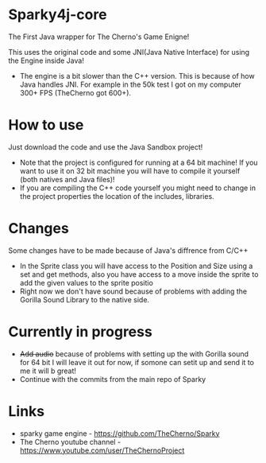 # Sparky4j-core
The First Java wrapper for The Cherno's Game Enigne!

This uses the original code and some JNI(Java Native Interface) for using the Engine inside Java!

* The engine is a bit slower than the C++ version. This is because of how Java handles JNI. For example in the 50k test I got on my computer 300+ FPS (TheCherno got 600+).

# How to use
Just download the code and use the Java Sandbox project!

* Note that the project is configured for running at a 64 bit machine! If you want to use it on 32 bit machine you will have to compile it yourself (both natives and Java files)!
* If you are compiling the C++ code yourself you might need to change in the project properties the location of the includes, libraries.

# Changes
Some changes have to be made because of Java's diffrence from C/C++

* In the Sprite class you will have access to the Position and Size using a set and get methods, also you have access to a move inside the sprite to add the given values to the sprite positio
* Right now we don't have sound because of problems with adding the Gorilla Sound Library to the native side.

# Currently in progress
* ~~Add audio~~ because of problems with setting up the with Gorilla sound for 64 bit I will leave it out for now, if somone can setit up and send it to me it will b great!
* Continue with the commits from the main repo of Sparky

# Links
* sparky game engine - https://github.com/TheCherno/Sparky
* The Cherno youtube channel - https://www.youtube.com/user/TheChernoProject
